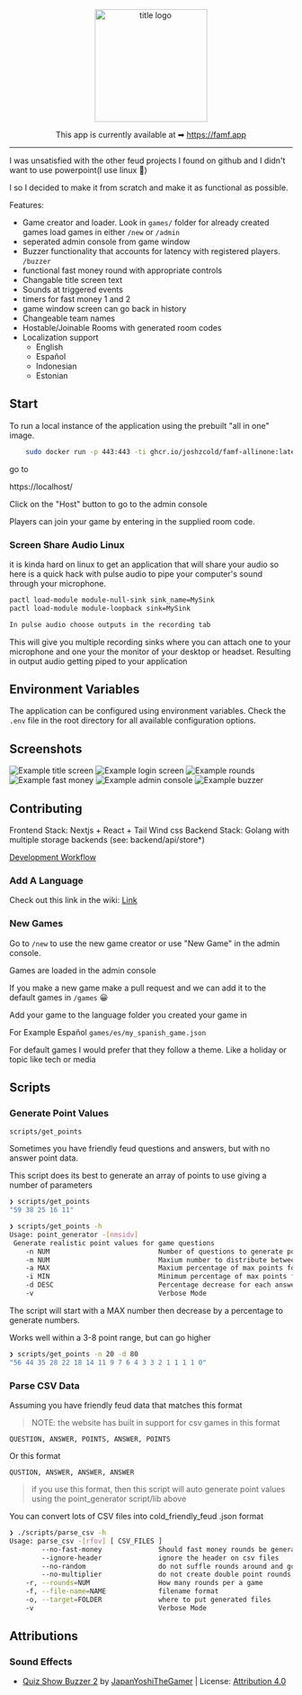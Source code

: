 <div align="center">

<img src="./public/title.png" alt="title logo" width="200"/>
  
This app is currently available at ➡ https://famf.app

</div>

---

I was unsatisfied with the other feud projects
I found on github and I didn't want to use powerpoint(I use linux 🐧)

I so I decided to make it from scratch and make it as functional as possible.

Features:

- Game creator and loader. Look in `games/` folder for already created games
  load games in either `/new` or `/admin`
- seperated admin console from game window
- Buzzer functionality that accounts for latency with registered players. `/buzzer`
- functional fast money round with appropriate controls
- Changable title screen text
- Sounds at triggered events
- timers for fast money 1 and 2
- game window screen can go back in history
- Changeable team names
- Hostable/Joinable Rooms with generated room codes
- Localization support
  - English
  - Español
  - Indonesian
  - Estonian

## Start

To run a local instance of the application using the prebuilt "all in one" image.

```sh
    sudo docker run -p 443:443 -ti ghcr.io/joshzcold/famf-allinone:latest
```

go to

https://localhost/

Click on the "Host" button to go to the admin console

Players can join your game by entering in the supplied room code.

### Screen Share Audio Linux

it is kinda hard on linux to get an application that will share your audio so here is a quick hack
with pulse audio to pipe your computer's sound through your microphone.

```sh
pactl load-module module-null-sink sink_name=MySink
pactl load-module module-loopback sink=MySink

In pulse audio choose outputs in the recording tab

```

This will give you multiple recording sinks where you can attach one to your microphone and
one your the monitor of your desktop or headset. Resulting in output audio getting piped to your application

## Environment Variables

The application can be configured using environment variables. Check the `.env` file in the root directory for all available configuration options.

## Screenshots

![Example title screen](doc/example_title.png)
![Example login screen](doc/example_login.png)
![Example rounds](doc/example_rounds.png)
![Example fast money ](doc/example_fast_money.png)
![Example admin console ](doc/example_admin.png)
![Example buzzer ](doc/example_buzzer.png)

## Contributing

Frontend Stack: Nextjs + React + Tail Wind css
Backend Stack: Golang with multiple storage backends (see: backend/api/store\*)

[Development Workflow](./doc/development.md)

### Add A Language

Check out this link in the wiki: [Link](https://github.com/joshzcold/Cold-Friendly-Feud/wiki/Add-A-New-Language)

### New Games

Go to `/new` to use the new game creator or use "New Game" in the admin console.

Games are loaded in the admin console

If you make a new game make a pull request
and we can add it to the default games in `/games` 😀

Add your game to the language folder you created your game in

For Example Español `games/es/my_spanish_game.json`

For default games I would prefer that they follow a theme.
Like a holiday or topic like tech or media

## Scripts

### Generate Point Values

`scripts/get_points`

Sometimes you have friendly feud questions and answers, but with no answer point data.

This script does its best to generate an array of points to use giving a number of parameters

```sh
❯ scripts/get_points
"59 38 25 16 11"

❯ scripts/get_points -h
Usage: point_generator -[nmsidv]
 Generate realistic point values for game questions
    -n NUM                           Number of questions to generate points for. Defaults to 5
    -m NUM                           Maxium number to distribute between questions. Defaults to 100
    -a MAX                           Maxium percentage of max points for top answer. Defaults to 60% of max number
    -i MIN                           Minimum percentage of max points for top answer. Defaults to 10% of max number
    -d DESC                          Percentage decrease for each answer after top. Defaults to 66
    -v                               Verbose Mode
```

The script will start with a MAX number then decrease by a percentage to generate numbers.

Works well within a 3-8 point range, but can go higher

```sh
❯ scripts/get_points -n 20 -d 80
"56 44 35 28 22 18 14 11 9 7 6 4 3 3 2 1 1 1 1 0"
```

### Parse CSV Data

Assuming you have friendly feud data that matches this format

> NOTE: the website has built in support for csv games in this format

```csv
QUESTION, ANSWER, POINTS, ANSWER, POINTS
```

Or this format

```csv
QUSTION, ANSWER, ANSWER, ANSWER
```

> if you use this format, then this script will auto generate point values
> using the point_generator script/lib above

You can convert lots of CSV files into cold_friendly_feud .json format

```sh
❯ ./scripts/parse_csv -h
Usage: parse_csv -[rfov] [ CSV_FILES ]
        --no-fast-money              Should fast money rounds be generated
        --ignore-header              ignore the header on csv files
        --no-random                  do not suffle rounds around and go in order of reading files
        --no-multiplier              do not create double point rounds half way through the game
    -r, --rounds=NUM                 How many rounds per a game
    -f, --file-name=NAME             filename format
    -o, --target=FOLDER              where to put generated files
    -v                               Verbose Mode
```

## Attributions

### Sound Effects
- [Quiz Show Buzzer 2](https://freesound.org/people/JapanYoshiTheGamer/sounds/423219/) by [JapanYoshiTheGamer](https://freesound.org/people/JapanYoshiTheGamer/) | License: [Attribution 4.0](https://creativecommons.org/licenses/by/4.0/)
